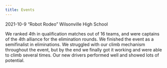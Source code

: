 ```yaml
---
title: Events
---
```


2021-10-9 “Robot Rodeo” Wilsonville High School

We ranked 4th in qualification matches out of 16 teams, and were captains of the 4th alliance for the elimination rounds. We finished the event as a semifinalist in eliminations. We struggled with our climb mechanism throughout the event, but by the end we finally got it working and were able to climb several times. Our new drivers performed well and showed lots of potential. 

